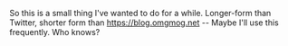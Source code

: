 ---
---
So this is a small thing I've wanted to do for a while. Longer-form than Twitter, shorter form than https://blog.omgmog.net -- Maybe I'll use this frequently. Who knows?

